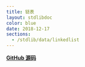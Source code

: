 ```yaml
---
title: 链表
layout: stdlibdoc
color: blue
date: 2018-12-17
sections:
  - /stdlib/data/linkedlist
---
```


**[GitHub 源码](https://github.com/wurstscript/WurstStdlib2/blob/master/wurst/data/LinkedList.wurst)**